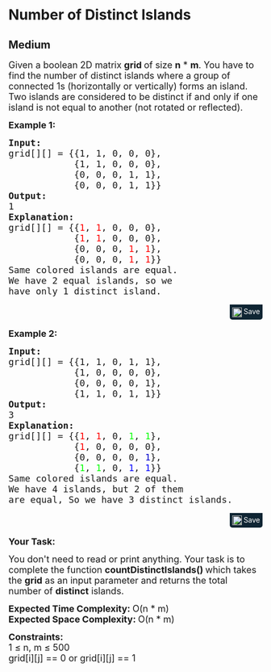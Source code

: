 # Number of Distinct Islands
## Medium
<div class="problems_problem_content__Xm_eO"><p><span style="font-size:18px">Given a boolean 2D matrix <strong>grid&nbsp;</strong>of size <strong>n</strong> * <strong>m</strong>. You have to find the number of distinct islands where a group of connected 1s (horizontally or vertically) forms an island. Two islands are considered to be distinct if and only if one island is not equal to another (not rotated or reflected).</span></p>

<p><strong><span style="font-size:18px">Example 1:</span></strong></p>

<pre style="margin-bottom: 0px;"><span style="font-size:18px"><strong>Input:</strong></span>
<span style="font-size:18px">grid[][] = {{1, 1, 0, 0, 0},
            {1, 1, 0, 0, 0},
            {0, 0, 0, 1, 1},
            {0, 0, 0, 1, 1}}</span>
<span style="font-size:18px"><strong>Output:</strong></span>
<span style="font-size:18px">1</span>
<span style="font-size:18px"><strong>Explanation:</strong></span>
<span style="font-size:18px">grid[][] = {{<span style="color:#FF0000">1</span>, <span style="color:#FF0000">1</span>, 0, 0, 0}, 
&nbsp;           {<span style="color:#FF0000">1</span>, <span style="color:#FF0000">1</span>, 0, 0, 0}, 
&nbsp;           {0, 0, 0, <span style="color:#FF0000">1</span>, <span style="color:#FF0000">1</span>}, 
&nbsp;           {0, 0, 0, <span style="color:#FF0000">1</span>, <span style="color:#FF0000">1</span>}}
Same colored islands are equal.
We have 2 equal islands, so we 
have only 1 distinct island.</span>

</pre><div class="saveCodeBtnTag" style="text-align:right; margin-bottom:17px;"><span class="saveCodeBtnSpan saveCodeBtnTag" style="background:#0f2533; padding: 5px; border-radius: 0 0 5px 5px;  display: inline-block;" onmouseover="this.style=`background:#797979;;padding: 5px; border-radius: 0 0 5px 5px;  display: inline-block;`" ;="" onmouseout="this.style=`background:#0f2533; padding: 5px; border-radius: 0 0 5px 5px;  display: inline-block;`;"><a src="?&amp;url=https://practice.geeksforgeeks.org/problems/number-of-distinct-islands/1&amp;title=Number%20of%20Distinct%20Islands%20%7C%20Practice%20%7C%20GeeksforGeeks&amp;hashtags=&amp;code=Input%3A%0Agrid%5B%5D%5B%5D%20%3D%20%7B%7B1%2C%201%2C%200%2C%200%2C%200%7D%2C%0A%20%20%20%20%20%20%20%20%20%20%20%20%7B1%2C%201%2C%200%2C%200%2C%200%7D%2C%0A%20%20%20%20%20%20%20%20%20%20%20%20%7B0%2C%200%2C%200%2C%201%2C%201%7D%2C%0A%20%20%20%20%20%20%20%20%20%20%20%20%7B0%2C%200%2C%200%2C%201%2C%201%7D%7D%0AOutput%3A%0A1%0AExplanation%3A%0Agrid%5B%5D%5B%5D%20%3D%20%7B%7B1%2C%201%2C%200%2C%200%2C%200%7D%2C%20%0A%C2%A0%20%20%20%20%20%20%20%20%20%20%20%7B1%2C%201%2C%200%2C%200%2C%200%7D%2C%20%0A%C2%A0%20%20%20%20%20%20%20%20%20%20%20%7B0%2C%200%2C%200%2C%201%2C%201%7D%2C%20%0A%C2%A0%20%20%20%20%20%20%20%20%20%20%20%7B0%2C%200%2C%200%2C%201%2C%201%7D%7D%0ASame%20colored%20islands%20are%20equal.%0AWe%20have%202%20equal%20islands%2C%20so%20we%20%0Ahave%20only%201%20distinct%20island.%0A%0A" class="saveCodeBtn saveCodeBtnTag" style="color: white; text-decoration: none; text-shadow: none; background-color: transparent;"><img src="chrome-extension://annlhfjgbkfmbbejkbdpgbmpbcjnehbb/images/saveicon.png" style="margin:0; display: inline-block; vertical-align: middle; height: 19px; width: 19px;background: #ffffff00; border: none;" class="saveCodeBtnTag"> Save</a><a></a></span></div>

<p><strong><span style="font-size:18px">Example 2:</span></strong></p>

<pre style="margin-bottom: 0px;"><span style="font-size:18px"><strong>Input:</strong></span>
<span style="font-size:18px">grid[][] = {{1, 1, 0, 1, 1},
&nbsp;           {1, 0, 0, 0, 0},
&nbsp;           {0, 0, 0, 0, 1},
&nbsp;           {1, 1, 0, 1, 1}}</span>
<span style="font-size:18px"><strong>Output:</strong></span>
<span style="font-size:18px">3</span>
<span style="font-size:18px"><strong>Explanation:
</strong>grid[][] = {{<span style="color:#FF0000">1</span>, <span style="color:#FF0000">1</span>, 0, <span style="color:#00FF00">1</span>, <span style="color:#00FF00">1</span>}, 
&nbsp;           {<span style="color:#FF0000">1</span>, 0, 0, 0, 0}, 
&nbsp;           {0, 0, 0, 0, <span style="color:#0000CD">1</span>}, 
&nbsp;           {<span style="color:#00FF00">1</span>, <span style="color:#00FF00">1</span>, 0, <span style="color:#0000FF">1</span>, <span style="color:#0000FF">1</span>}}</span>
<span style="font-size:18px">Same colored islands are equal.
We have 4 islands, but 2 of them
are equal, So we have 3 distinct islands.</span>

</pre><div class="saveCodeBtnTag" style="text-align:right; margin-bottom:17px;"><span class="saveCodeBtnSpan saveCodeBtnTag" style="background: rgb(15, 37, 51); padding: 5px; border-radius: 0px 0px 5px 5px; display: inline-block;" onmouseover="this.style=`background:#797979;;padding: 5px; border-radius: 0 0 5px 5px;  display: inline-block;`" ;="" onmouseout="this.style=`background:#0f2533; padding: 5px; border-radius: 0 0 5px 5px;  display: inline-block;`;"><a src="?&amp;url=https://practice.geeksforgeeks.org/problems/number-of-distinct-islands/1&amp;title=Number%20of%20Distinct%20Islands%20%7C%20Practice%20%7C%20GeeksforGeeks&amp;hashtags=&amp;code=Input%3A%0Agrid%5B%5D%5B%5D%20%3D%20%7B%7B1%2C%201%2C%200%2C%201%2C%201%7D%2C%0A%C2%A0%20%20%20%20%20%20%20%20%20%20%20%7B1%2C%200%2C%200%2C%200%2C%200%7D%2C%0A%C2%A0%20%20%20%20%20%20%20%20%20%20%20%7B0%2C%200%2C%200%2C%200%2C%201%7D%2C%0A%C2%A0%20%20%20%20%20%20%20%20%20%20%20%7B1%2C%201%2C%200%2C%201%2C%201%7D%7D%0AOutput%3A%0A3%0AExplanation%3A%0Agrid%5B%5D%5B%5D%20%3D%20%7B%7B1%2C%201%2C%200%2C%201%2C%201%7D%2C%20%0A%C2%A0%20%20%20%20%20%20%20%20%20%20%20%7B1%2C%200%2C%200%2C%200%2C%200%7D%2C%20%0A%C2%A0%20%20%20%20%20%20%20%20%20%20%20%7B0%2C%200%2C%200%2C%200%2C%201%7D%2C%20%0A%C2%A0%20%20%20%20%20%20%20%20%20%20%20%7B1%2C%201%2C%200%2C%201%2C%201%7D%7D%0ASame%20colored%20islands%20are%20equal.%0AWe%20have%204%20islands%2C%20but%202%20of%20them%0Aare%20equal%2C%20So%20we%20have%203%20distinct%20islands.%0A%0A" class="saveCodeBtn saveCodeBtnTag" style="color: white; text-decoration: none; text-shadow: none; background-color: transparent;"><img src="chrome-extension://annlhfjgbkfmbbejkbdpgbmpbcjnehbb/images/saveicon.png" style="margin:0; display: inline-block; vertical-align: middle; height: 19px; width: 19px;background: #ffffff00; border: none;" class="saveCodeBtnTag"> Save</a><a></a></span></div>

<p><span style="font-size:18px"><strong>Your Task:</strong></span></p>

<p><span style="font-size:18px">You don't need to read or print anything. Your task is to complete the function <strong>countDistinctIslands()&nbsp;</strong>which takes the <strong>grid</strong> as an input parameter and returns the total number of <strong>distinct</strong> islands.</span></p>

<p><span style="font-size:18px"><strong>Expected Time Complexity:&nbsp;</strong>O(n * m)<br>
<strong>Expected Space Complexity:&nbsp;</strong>O(n * m)</span></p>

<p><span style="font-size:18px"><strong>Constraints:</strong><br>
1 ≤ n, m ≤ 500<br>
grid[i][j] == 0 or grid[i][j] == 1</span></p>

<ul>
</ul>
</div>